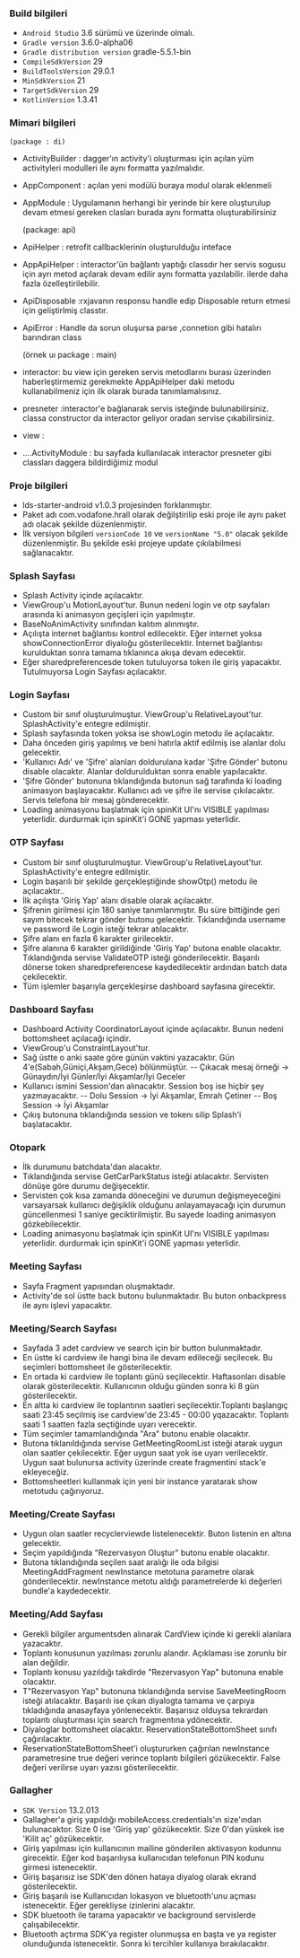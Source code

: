 ### Build bilgileri

- `Android Studio` 3.6 sürümü ve üzerinde olmalı. 
- `Gradle version` 3.6.0-alpha06
- `Gradle distribution version` gradle-5.5.1-bin 
- `CompileSdkVersion` 29
- `BuildToolsVersion` 29.0.1
- `MinSdkVersion` 21
- `TargetSdkVersion` 29
- `KotlinVersion` 1.3.41

### Mimari bilgileri 

    (package : di)
- ActivityBuilder :  dagger'ın activity'i oluşturması için açılan yüm activityleri modulleri ile aynı formatta yazılmalıdır.
- AppComponent : açılan yeni modülü buraya modul olarak eklenmeli
- AppModule : Uygulamanın herhangi bir yerinde bir kere oluşturulup devam etmesi gereken clasları burada  aynı formatta oluşturabilirsiniz

    (package: api)
- ApiHelper : retrofit callbacklerinin oluşturulduğu  inteface
- AppApiHelper : interactor'ün bağlantı yaptığı classdır her servis sogusu için ayrı metod açılarak devam edilir aynı formatta yazılabilir. ilerde daha fazla özelleştirilebilir.
- ApiDisposable :rxjavanın responsu handle edip Disposable return etmesi için geliştirlmiş classtır.
- ApiError : Handle da sorun oluşursa parse ,connetion gibi hatalırı barındıran class


    (örnek uı package : main)
- interactor: bu view  için gereken servis metodlarını burası üzerinden haberleştirmemiz gerekmekte  AppApiHelper daki metodu kullanabilmeniz için ilk olarak burada tanımlamalısınız.
- presneter :interactor'e bağlanarak servis isteğinde bulunabilirsiniz. classa constructor da interactor  geliyor oradan servise çıkabilirsiniz.
- view :
- ....ActivityModule : bu sayfada kullanılacak interactor presneter gibi  classları daggera bildirdiğimiz modul

### Proje bilgileri
- lds-starter-android v1.0.3 projesinden forklanmıştır.
- Paket adı com.vodafone.hrall olarak değilştirilip eski proje ile aynı paket adı olacak şekilde düzenlenmiştir.
- İlk versiyon bilgileri `versionCode 10` ve `versionName "5.0"` olacak şekilde düzenlenmiştir. Bu şekilde eski projeye update çıkılabilmesi sağlanacaktır.

### Splash Sayfası
- Splash Activity içinde açılacaktır.
- ViewGroup'u MotionLayout'tur. Bunun nedeni login ve otp sayfaları arasında ki animasyon geçişleri için yapılmıştır.
- BaseNoAnimActivity sınıfından kalıtım alınmıştır.
- Açılışta internet bağlantısı kontrol edilecektir. Eğer internet yoksa showConnectionError diyaloğu gösterilecektir. İnternet bağlantısı kurulduktan sonra tamama tıklanınca akışa devam edecektir.
- Eğer sharedpreferencesde token tutuluyorsa token ile giriş yapacaktır. Tutulmuyorsa  Login Sayfası açılacaktır.

### Login Sayfası
- Custom bir sınıf oluşturulmuştur. ViewGroup'u RelativeLayout'tur. SplashActivity'e entegre edilmiştir.
- Splash sayfasında token yoksa ise showLogin metodu ile açılacaktır.
- Daha önceden giriş yapılmış ve beni hatırla aktif edilmiş ise alanlar dolu gelecektir.
- 'Kullanıcı Adı' ve 'Şifre' alanları doldurulana kadar 'Şifre Gönder' butonu disable olacaktır. Alanlar doldurulduktan sonra enable yapılacaktır.
- 'Şifre Gönder' butonuna tıklandığında butonun sağ tarafında ki loading animasyon başlayacaktır. Kullanıcı adı ve şifre ile servise çıkılacaktır. Servis telefona bir mesaj gönderecektir.
- Loading animasyonu başlatmak için spinKit UI'nı VISIBLE yapılması yeterlidir. durdurmak için spinKit'i GONE yapması yeterlidir.

### OTP Sayfası
- Custom bir sınıf oluşturulmuştur. ViewGroup'u RelativeLayout'tur. SplashActivity'e entegre edilmiştir.
- Login başarılı bir şekilde gerçekleştiğinde showOtp() metodu ile açılacaktır..
- İlk açılışta 'Giriş Yap' alanı disable olarak açılacaktır.
- Şifrenin girilmesi için 180 saniye tanımlanmıştır. Bu süre bittiğinde geri sayım bitecek tekrar gönder butonu gelecektir. Tıklandığında username ve password ile Login isteği tekrar atılacaktır.
- Şifre alanı en fazla 6 karakter girilecektir.
- Şifre alanına 6 karakter girildiğinde 'Giriş Yap' butona enable olacaktır. Tıklandığında servise ValidateOTP isteği gönderilecektir. Başarılı dönerse token sharedpreferencese kaydedilecektir ardından batch data çekilecektir.
- Tüm işlemler başarıyla gerçekleşirse dashboard sayfasına girecektir.

### Dashboard Sayfası
- Dashboard Activity CoordinatorLayout içinde açılacaktır. Bunun nedeni bottomsheet açılacağı içindir.
- ViewGroup'u ConstraintLayout'tur.
- Sağ üstte o anki saate göre günün vaktini yazacaktır. Gün 4'e(Sabah,Güniçi,Akşam,Gece) bölünmüştür.
-- Çıkacak mesaj örneği -> Günaydın/İyi Günler/İyi Akşamlar/İyi Geceler
- Kullanıcı ismini Session'dan alınacaktır. Session boş ise hiçbir şey yazmayacaktır.
-- Dolu Session -> İyi Akşamlar, Emrah Çetiner
-- Boş Session -> İyi Akşamlar
- Çıkış butonuna tıklandığında session ve tokenı silip Splash'i başlatacaktır.

### Otopark
- İlk durumunu batchdata'dan alacaktır.
- Tıklandığında servise GetCarParkStatus isteği atılacaktır. Servisten dönüşe göre durumu değişecektir.
- Servisten çok kısa zamanda döneceğini ve durumun değişmeyeceğini varsayarsak kullanıcı değişiklik olduğunu anlayamayacağı için durumun güncellenmesi 1 saniye geciktirilmiştir. Bu sayede loading animasyon gözkebilecektir.
- Loading animasyonu başlatmak için spinKit UI'nı VISIBLE yapılması yeterlidir. durdurmak için spinKit'i GONE yapması yeterlidir.

### Meeting Sayfası
- Sayfa Fragment yapısından oluşmaktadır.
- Activity'de sol üstte back butonu bulunmaktadır. Bu buton onbackpress ile aynı işlevi yapacaktır.

### Meeting/Search Sayfası
- Sayfada 3 adet cardview ve search için bir button bulunmaktadır.
- En üstte ki cardview ile hangi bina ile devam edileceği seçilecek. Bu seçimleri bottomsheet ile gösterilecektir.
- En ortada ki cardview ile toplantı günü seçilecektir. Haftasonları disable olarak gösterilecektir. Kullanıcının olduğu günden sonra ki 8 gün gösterilecektir.
- En altta ki cardview ile toplantının saatleri seçilecektir.Toplantı başlangıç saati 23:45 seçilmiş ise cardview'de 23:45 - 00:00 yqazacaktır. Toplantı saati 1 saatten fazla seçtiğinde uyarı verecektir.
- Tüm seçimler tamamlandığında "Ara" butonu enable olacaktır.
- Butona tıklanıldığında servise GetMeetingRoomList isteği atarak uygun olan saatler çekilecektir. Eğer uygun saat yok ise uyarı verilecektir. Uygun saat bulunursa activity üzerinde create fragmentini stack'e ekleyeceğiz.
- Bottomsheetleri kullanmak için yeni bir instance yaratarak show metotudu çağırıyoruz.

### Meeting/Create Sayfası
- Uygun olan saatler recyclerviewde listelenecektir. Buton listenin en altına gelecektir.
- Seçim yapıldığında "Rezervasyon Oluştur" butonu enable olacaktır.
- Butona tıklandığında seçilen saat aralığı ile oda bilgisi MeetingAddFragment newInstance metotuna parametre olarak gönderilecektir. newInstance metotu aldığı parametrelerde ki değerleri bundle'a kaydedecektir.

### Meeting/Add Sayfası
- Gerekli bilgiler argumentsden alınarak CardView içinde ki gerekli alanlara yazacaktır.
- Toplantı konusunun yazılması zorunlu alandır. Açıklaması ise zorunlu bir alan değildir.
- Toplantı konusu yazıldığı takdirde "Rezervasyon Yap" butonuna enable olacaktır.
- T"Rezervasyon Yap" butonuna tıklandığında servise SaveMeetingRoom isteği atılacaktır. Başarılı ise çıkan diyalogta tamama ve çarpıya tıkladığında anasayfaya yönlenecektir. Başarısız olduysa tekrardan toplantı oluşturması için search fragmentına ydönecektir.
- Diyaloglar bottomsheet olacaktır. ReservationStateBottomSheet sınıfı çağırılacaktır.
- ReservationStateBottomSheet'i oluştururken çağırılan newInstance parametresine true değeri verince toplantı bilgileri gözükecektir. False değeri verilirse uyarı yazısı gösterilecektir.

### Gallagher
- `SDK Version` 13.2.013
- Gallagher'a giriş yapıldığı mobileAccess.credentials'ın size'ından bulunacaktor. Size 0 ise 'Giriş yap' gözükecektir. Size 0'dan yüskek ise 'Kilit aç' gözükecektir.
- Giriş yapılması için kullanıcının mailine gönderilen aktivasyon kodunnu girecektir. Eğer kod başarılıysa kullanıcıdan telefonun PIN kodunu girmesi istenecektir.
- Giriş başarısız ise SDK'den dönen hataya diyalog olarak ekrand gösterilecektir.
- Giriş başarılı ise Kullanıcıdan lokasyon ve bluetooth'unu açması istenecektir. Eğer gerekliyse izinlerini alacaktır.
- SDK bluetooth ile tarama yapacaktır ve background servislerde çalışabilecektir.
- Bluetooth açtırma SDK'ya register olunmuşsa en başta ve ya register olunduğunda istenecektir. Sonra ki tercihler kullanıya bırakılacaktır.






